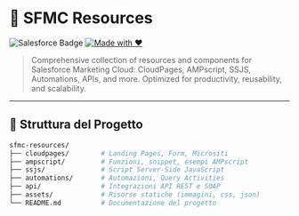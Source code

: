 # 🚀 SFMC Resources

![Salesforce Badge](https://img.shields.io/badge/Salesforce-blue?logo=salesforce)
[![Made with ❤️](https://img.shields.io/badge/Made%20with-❤️-ff69b4.svg)]()

> Comprehensive collection of resources and components for Salesforce Marketing Cloud: CloudPages, AMPscript, SSJS, Automations, APIs, and more. Optimized for productivity, reusability, and scalability.

---

## 📂 Struttura del Progetto

```bash
sfmc-resources/
├── cloudpages/        # Landing Pages, Form, Micrositi
├── ampscript/         # Funzioni, snippet, esempi AMPscript
├── ssjs/              # Script Server-Side JavaScript
├── automations/       # Automazioni, Query Activities
├── api/               # Integrazioni API REST e SOAP
├── assets/            # Risorse statiche (immagini, css, json)
└── README.md          # Documentazione del progetto
